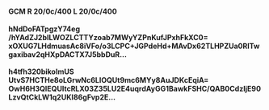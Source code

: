 #### GCM R 20/0c/400 L 20/0c/400
**hNdDoFATpgzY74eg**<br/>**/hYAdZJ2bILWOZLCTTYzoab7MWyYZPnKufJPxhFkXC0=**<br/>**xOXUG7LHdmuasAc8iVFo/o3LCPC+JGPdeHd+MAvDx62TLHPZUa0RlTwgaxibav2qHXpDACTX7J5bbDuR...**<br/><br/>
**h4tfh320bikoImUS**<br/>**UtvS7HCTHe8oLGrwNc6LIOQUt9mc6MYy8AuJDKcEqiA=**<br/>**OwH6H3QIEQUltcRLX03Z35LU2E4uqrdAyGG1BawkFSHC/QAB0CdzljE90LzvQtCkLW1q2UKI86gFvp2E...**